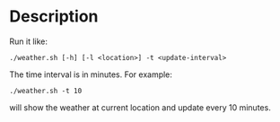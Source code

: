 # Description
Run it like:
```
./weather.sh [-h] [-l <location>] -t <update-interval>
```
The time interval is in minutes. For example:
```
./weather.sh -t 10
```
will show the weather at current location and update every 10 minutes.
